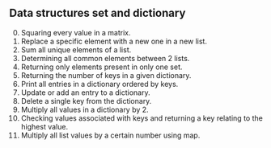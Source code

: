 Data structures set and dictionary
---
0. Squaring every value in a matrix.
1. Replace a specific element with a new one in a new list.
2. Sum all unique elements of a list.
3. Determining all common elements between 2 lists.
4. Returning only elements present in only one set.
5. Returning the number of keys in a given dictionary.
6. Print all entries in a dictionary ordered by keys.
7. Update or add an entry to a dictionary.
8. Delete a single key from the dictionary.
9. Multiply all values in a dictionary by 2.
10. Checking values associated with keys and returning a key relating to the
    highest value.
11. Multiply all list values by a certain number using map.